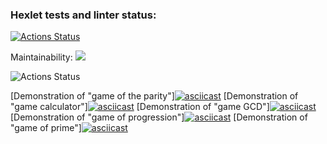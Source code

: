 ### Hexlet tests and linter status:
[![Actions Status](https://github.com/Yury0110/frontend-project-lvl1/workflows/hexlet-check/badge.svg)](https://github.com/Yury0110/frontend-project-lvl1/actions)

Maintainability: <a href="https://codeclimate.com/github/Yury0110/frontend-project-lvl1/maintainability"><img src="https://api.codeclimate.com/v1/badges/e6064fdaca4b547b3577/maintainability" /></a>

![Actions Status](https://github.com/Yury0110/frontend-project-lvl1/actions/workflows/linter.yml/badge.svg)

[Demonstration of "game of the parity"][![asciicast](https://asciinema.org/a/xV3exTQfQqVaPzbofIk0qhkXB.svg)](https://asciinema.org/a/xV3exTQfQqVaPzbofIk0qhkXB)
[Demonstration of "game calculator"][![asciicast](https://asciinema.org/a/IstN2K7Kw5E9KLfoxgh74vVpx.svg)](https://asciinema.org/a/IstN2K7Kw5E9KLfoxgh74vVpx)
[Demonstration of "game GCD"][![asciicast](https://asciinema.org/a/SBHZXFCZfTH9OmztXIUoJMkuZ.svg)](https://asciinema.org/a/SBHZXFCZfTH9OmztXIUoJMkuZ)
[Demonstration of "game of progression"][![asciicast](https://asciinema.org/a/fKWjLm1Gthi7i80XBNhLb0xj0.svg)](https://asciinema.org/a/fKWjLm1Gthi7i80XBNhLb0xj0)
[Demonstration of "game of prime"][![asciicast](https://asciinema.org/a/FDHMRo34dl8X8jaw5mdCaxoFo.svg)](https://asciinema.org/a/FDHMRo34dl8X8jaw5mdCaxoFo)